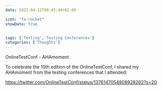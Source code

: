 ```yaml
---
date: 2021-04-12T00:45:44+02:00

icon: "fa-rocket"
showDate: true


tags: ['Testing','Testing Conferences']
categories: ['Thoughts']
---
```

OnlineTestConf - AHAmoment

To celebrate the 10th edition of the OnlineTestConf, I shared my AHAmoment from the testing conferences that I attended:

https://twitter.com/OnlineTestConf/status/1376147054808928262?s=20 
